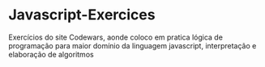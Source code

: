 # Javascript-Exercices
Exercícios do site Codewars, aonde coloco em pratica lógica de programação para maior domínio da linguagem javascript, interpretação e elaboração de algoritmos
